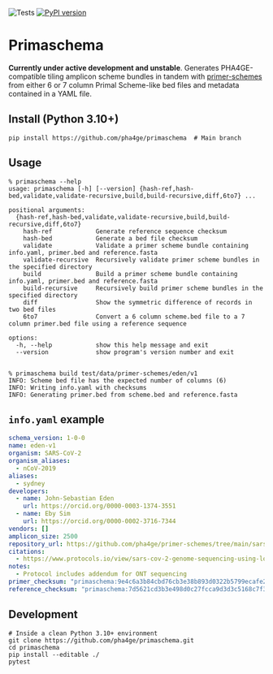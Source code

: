 ![Tests](https://github.com/pha4ge/primaschema/actions/workflows/test.yml/badge.svg) [![PyPI version](https://badge.fury.io/py/primaschema.svg)](https://pypi.org/project/primaschema)
# Primaschema

**Currently under active development and unstable**. Generates PHA4GE-compatible tiling amplicon scheme bundles in tandem with [primer-schemes](https://github.com/pha4ge/primer-schemes) from either 6 or 7 column Primal Scheme-like bed files and metadata contained in a YAML file.

## Install (Python 3.10+)
```
pip install https://github.com/pha4ge/primaschema  # Main branch
```


## Usage

```
% primaschema --help
usage: primaschema [-h] [--version] {hash-ref,hash-bed,validate,validate-recursive,build,build-recursive,diff,6to7} ...

positional arguments:
  {hash-ref,hash-bed,validate,validate-recursive,build,build-recursive,diff,6to7}
    hash-ref            Generate reference sequence checksum
    hash-bed            Generate a bed file checksum
    validate            Validate a primer scheme bundle containing info.yaml, primer.bed and reference.fasta
    validate-recursive  Recursively validate primer scheme bundles in the specified directory
    build               Build a primer scheme bundle containing info.yaml, primer.bed and reference.fasta
    build-recursive     Recursively build primer scheme bundles in the specified directory
    diff                Show the symmetric difference of records in two bed files
    6to7                Convert a 6 column scheme.bed file to a 7 column primer.bed file using a reference sequence

options:
  -h, --help            show this help message and exit
  --version             show program's version number and exit


% primaschema build test/data/primer-schemes/eden/v1
INFO: Scheme bed file has the expected number of columns (6)
INFO: Writing info.yaml with checksums
INFO: Generating primer.bed from scheme.bed and reference.fasta
```



## `info.yaml` example

```yaml
schema_version: 1-0-0
name: eden-v1
organism: SARS-CoV-2
organism_aliases:
  - nCoV-2019
aliases:
  - sydney
developers:
  - name: John-Sebastian Eden
    url: https://orcid.org/0000-0003-1374-3551
  - name: Eby Sim
    url: https://orcid.org/0000-0002-3716-7344
vendors: []
amplicon_size: 2500
repository_url: https://github.com/pha4ge/primer-schemes/tree/main/sars-cov-2/eden/v1
citations:
  - https://www.protocols.io/view/sars-cov-2-genome-sequencing-using-long-pooled-amp-kxygxeob4v8j/v1
notes:
  - Protocol includes addendum for ONT sequencing
primer_checksum: "primaschema:9e4c6a3b84cbd76cb3e38b893d0322b5799ecafe28d8cf7bf347ce6dcc5ee8cb"
reference_checksum: "primaschema:7d5621cd3b3e498d0c27fcca9d3d3c5168c7f3d3f9776f3005c7011bd90068ca"
```



## Development

```shell
# Inside a clean Python 3.10+ environment
git clone https://github.com/pha4ge/primaschema.git
cd primaschema
pip install --editable ./
pytest
```

